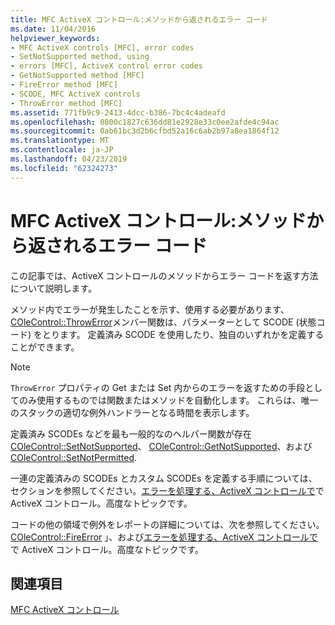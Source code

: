 ```yaml
---
title: MFC ActiveX コントロール:メソッドから返されるエラー コード
ms.date: 11/04/2016
helpviewer_keywords:
- MFC ActiveX controls [MFC], error codes
- SetNotSupported method, using
- errors [MFC], ActiveX control error codes
- GetNotSupported method [MFC]
- FireError method [MFC]
- SCODE, MFC ActiveX controls
- ThrowError method [MFC]
ms.assetid: 771fb9c9-2413-4dcc-b386-7bc4c4adeafd
ms.openlocfilehash: 0800c1827c636dd81e2928e33c0ee2afde4c94ac
ms.sourcegitcommit: 0ab61bc3d2b6cfbd52a16c6ab2b97a8ea1864f12
ms.translationtype: MT
ms.contentlocale: ja-JP
ms.lasthandoff: 04/23/2019
ms.locfileid: "62324273"
---
```

# <a name="mfc-activex-controls-returning-error-codes-from-a-method"></a>MFC ActiveX コントロール:メソッドから返されるエラー コード

この記事では、ActiveX コントロールのメソッドからエラー コードを返す方法について説明します。

メソッド内でエラーが発生したことを示す、使用する必要があります、 [COleControl::ThrowError](../mfc/reference/colecontrol-class.md#throwerror)メンバー関数は、パラメーターとして SCODE (状態コード) をとります。 定義済み SCODE を使用したり、独自のいずれかを定義することができます。

> [!NOTE]
>  `ThrowError` プロパティの Get または Set 内からのエラーを返すための手段としてのみ使用するものでは関数またはメソッドを自動化します。 これらは、唯一のスタックの適切な例外ハンドラーとなる時間を表示します。

定義済み SCODEs などを最も一般的なのヘルパー関数が存在[COleControl::SetNotSupported](../mfc/reference/colecontrol-class.md#setnotsupported)、 [COleControl::GetNotSupported](../mfc/reference/colecontrol-class.md#getnotsupported)、および[COleControl::SetNotPermitted](../mfc/reference/colecontrol-class.md#setnotpermitted).

一連の定義済みの SCODEs とカスタム SCODEs を定義する手順については、セクションを参照してください。[エラーを処理する、ActiveX コントロールで](../mfc/mfc-activex-controls-advanced-topics.md)で ActiveX コントロール。高度なトピックです。

コードの他の領域で例外をレポートの詳細については、次を参照してください。 [COleControl::FireError](../mfc/reference/colecontrol-class.md#fireerror) 」、および[エラーを処理する、ActiveX コントロールで](../mfc/mfc-activex-controls-advanced-topics.md)で ActiveX コントロール。高度なトピックです。

## <a name="see-also"></a>関連項目

[MFC ActiveX コントロール](../mfc/mfc-activex-controls.md)
